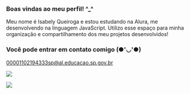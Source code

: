 ### Boas vindas ao meu perfil! ^_^

Meu nome é Isabely Queiroga e estou estudando na Alura, me desenvolvendo na linguagem JavaScript.
Utilizo esse espaço para minha organização e compartilhamento dos meu projetos desenvolvidos!

### Você pode entrar em contato comigo (●'◡'●)

00001102194333sp@al.educacao.sp.gov.br

![](https://media1.tenor.com/m/3r-QGRhaTrcAAAAd/cat-simasimasima.gif)

![](https://media1.tenor.com/m/m8jsuwWBsH8AAAAd/logan-logan-howlett.gif)

